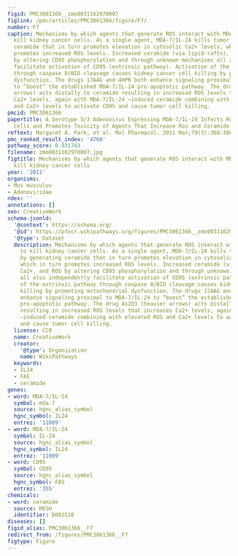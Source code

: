 ```yaml
---
figid: PMC3061366__zmo0031162970007
figlink: /pmc/articles/PMC3061366/figure/F7/
number: F7
caption: Mechanisms by which agents that generate ROS interact with MDA-7/IL-24 to
  kill kidney cancer cells. As a single agent, MDA-7/IL-24 kills tumor cells by generating
  ceramide that in turn promotes elevation in cytosolic Ca2+ levels, which in turn
  promotes increased ROS levels. Increased ceramide (via lipid rafts), Ca2+, and ROS
  by altering CD95 phosphorylation and through unknown mechanisms all also independently
  facilitate activation of CD95 (extrinsic pathway). Activation of the extrinsic pathway
  through caspase 8/BID cleavage causes kidney cancer cell killing by promoting mitochondrial
  dysfunction. The drugs 17AAG and 4HPR both enhance signaling proximal to MDA-7/IL-24
  to “boost” the established MDA-7/IL-24 pro-apoptotic pathway. The drug As2O3 (heavier
  arrows) acts distally to ceramide resulting in increased ROS levels that increases
  Ca2+ levels, again with MDA-7/IL-24 –induced ceramide combining with elevated ROS
  and Ca2+ levels to activate CD95 and cause tumor cell killing.
pmcid: PMC3061366
papertitle: A Serotype 5/3 Adenovirus Expressing MDA-7/IL-24 Infects Renal Carcinoma
  Cells and Promotes Toxicity of Agents That Increase Ros and Ceramide Levels.
reftext: Margaret A. Park, et al. Mol Pharmacol. 2011 Mar;79(3):368-380.
pmc_ranked_result_index: '4768'
pathway_score: 0.931743
filename: zmo0031162970007.jpg
figtitle: Mechanisms by which agents that generate ROS interact with MDA-7/IL-24 to
  kill kidney cancer cells
year: '2011'
organisms:
- Mus musculus
- Adenoviridae
ndex: ''
annotations: []
seo: CreativeWork
schema-jsonld:
  '@context': https://schema.org/
  '@id': https://pfocr.wikipathways.org/figures/PMC3061366__zmo0031162970007.html
  '@type': Dataset
  description: Mechanisms by which agents that generate ROS interact with MDA-7/IL-24
    to kill kidney cancer cells. As a single agent, MDA-7/IL-24 kills tumor cells
    by generating ceramide that in turn promotes elevation in cytosolic Ca2+ levels,
    which in turn promotes increased ROS levels. Increased ceramide (via lipid rafts),
    Ca2+, and ROS by altering CD95 phosphorylation and through unknown mechanisms
    all also independently facilitate activation of CD95 (extrinsic pathway). Activation
    of the extrinsic pathway through caspase 8/BID cleavage causes kidney cancer cell
    killing by promoting mitochondrial dysfunction. The drugs 17AAG and 4HPR both
    enhance signaling proximal to MDA-7/IL-24 to “boost” the established MDA-7/IL-24
    pro-apoptotic pathway. The drug As2O3 (heavier arrows) acts distally to ceramide
    resulting in increased ROS levels that increases Ca2+ levels, again with MDA-7/IL-24
    –induced ceramide combining with elevated ROS and Ca2+ levels to activate CD95
    and cause tumor cell killing.
  license: CC0
  name: CreativeWork
  creator:
    '@type': Organization
    name: WikiPathways
  keywords:
  - IL24
  - FAS
  - ceramide
genes:
- word: MDA-7/IL-24
  symbol: mda-7
  source: hgnc_alias_symbol
  hgnc_symbol: IL24
  entrez: '11009'
- word: MDA-7/IL-24
  symbol: IL-24
  source: hgnc_alias_symbol
  hgnc_symbol: IL24
  entrez: '11009'
- word: CD95
  symbol: CD95
  source: hgnc_alias_symbol
  hgnc_symbol: FAS
  entrez: '355'
chemicals:
- word: ceramide
  source: MESH
  identifier: D002518
diseases: []
figid_alias: PMC3061366__F7
redirect_from: /figures/PMC3061366__F7
figtype: Figure
---
```

